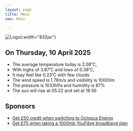 ```yaml
---
layout: page
title: Menu
seo: Menu

---
```


![Logo](/images/logo.jpg){:width="832px"}

<!-- weather_marker starts -->
## On Thursday, 10 April 2025

- The average temperature today is 2.08˚C,
- With highs of 3.87˚C and lows of 0.38˚C,
- It may feel like 0.23˚C with few clouds
- The wind speed is 1.78m/s and visibility is 10000m
- The pressure is 1033hPa and humidity is 87%
- The sun will rise at 05:22 and set at 18:56

<!-- weather_marker ends -->

## Sponsors

- [Get £50 credit when switching to Octopus Energy](https://bit.ly/3oD1nnS)
- [Get £75 when taking a 1000mb YouFibre broadband plan](https://aklam.io/91zWhU?)



